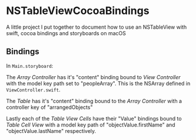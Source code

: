 # NSTableViewCocoaBindings

A little project I put together to document how to use an NSTableView with swift, cocoa bindings and storyboards on macOS

## Bindings

In `Main.storyboard`:

The *Array Controller* has it's "content" binding bound to *View Controller* with the model key path set to "peopleArray". This is the NSArray defined in `ViewController.swift`.

The *Table* has it's "content" binding bound to the *Array Controller* with a controller key of "arrangedObjects"

Lastly each of the *Table View Cells* have their "Value" bindings bound to *Table Cell View* with a model key path of "objectValue.firstName" and "objectValue.lastName" respectively.
